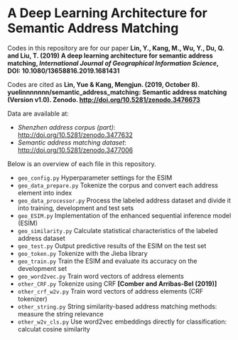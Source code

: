 # A Deep Learning Architecture for Semantic Address Matching


Codes in this repository are for our paper **Lin, Y., Kang, M., Wu, Y., Du, Q. and Liu, T. (2019) A deep learning architecture for semantic address matching, *International Journal of Geographical Information Science*, DOI: 10.1080/13658816.2019.1681431**



Codes are cited as **Lin, Yue & Kang, Mengjun. (2019, October 8). yuelinnnnnnn/semantic_address_matching: Semantic address matching (Version v1.0). Zenodo. http://doi.org/10.5281/zenodo.3476673**



Data are available at:

  - *Shenzhen address corpus (part)*: http://doi.org/10.5281/zenodo.3477632
  - *Semantic address matching dataset*: http://doi.org/10.5281/zenodo.3477006



Below is an overview of each file in this repository.

  - `geo_config.py` Hyperparameter settings for the ESIM
  - `geo_data_prepare.py` Tokenize the corpus and convert each address element into index
  - `geo_data_processor.py` Process the labeled address dataset and divide it into training, development and test sets
  - `geo_ESIM.py` Implementation of the enhanced sequential inference model (ESIM)
  - `geo_similarity.py` Calculate statistical characteristics of the labeled address dataset
  - `geo_test.py` Output predictive results of the ESIM on the test set
  - `geo_token.py` Tokenize with the Jieba library
  - `geo_train.py` Train the ESIM and evaluate its accuracy on the development set
  - `geo_word2vec.py` Train word vectors of address elements
  - `other_CRF.py` Tokenize using CRF **[Comber and Arribas-Bel (2019)]** 
  - `other_crf_w2v.py` Train word vectors of address elements (CRF tokenizer)
  - `other_string.py` String similarity-based address matching methods: measure the string relevance
  - `other_w2v_cls.py` Use word2vec embeddings directly for classification: calculat cosine similarity
